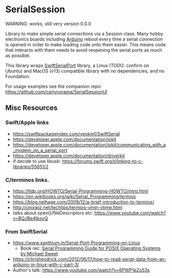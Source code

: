 # SerialSession

WARNING: works, still very version 0.0.0

Library to make simple serial connections via a Session class. Many hobby electronics boards including [Arduino](https://www.arduino.cc) reboot every time a serial connection is opened in order to make loading code onto them easier. This means code that interacts with them needs to avoid reopening the serial ports as much as possible. 

This library wraps [SwiftSerialPort](https://www.github.com/carlynorama/SwiftSerialPort) library, a Linux (TODO: confirm on Ubuntu) and MacOS (v13) compatible library with no dependencies, and no Foundation.  

For usage examples see the companion repo: https://github.com/carlynorama/SerialSessionUI


## Misc Resources

### Swift/Apple links
- https://swiftpackageindex.com/yeokm1/SwiftSerial
- https://developer.apple.com/documentation/iokit
- https://developer.apple.com/documentation/iokit/communicating_with_a_modem_on_a_serial_port
- https://developer.apple.com/documentation/driverkit
- if decide to use libusb: https://forums.swift.org/t/linking-to-c-libraries/55651/2

### C/terminos links. 
- https://tldp.org/HOWTO/Serial-Programming-HOWTO/intro.html
- https://en.wikibooks.org/wiki/Serial_Programming/termios
- https://blog.nelhage.com/2009/12/a-brief-introduction-to-termios/
- http://unixwiz.net/techtips/termios-vmin-vtime.html
- talks about open()/fileDescriptors etc: https://www.youtube.com/watch?v=BQJBe4IbsvQ

### From SwiftSerial
- https://www.xanthium.in/Serial-Port-Programming-on-Linux
    - Book rec: [Serial Programming Guide for POSIX Operating Systems by Michael Sweet](https://www.msweet.org/serial/serial.html)
- https://chrisheydrick.com/2012/06/17/how-to-read-serial-data-from-an-arduino-in-linux-with-c-part-3/
- Author's talk: https://www.youtube.com/watch?v=6PWP1eZo53s
